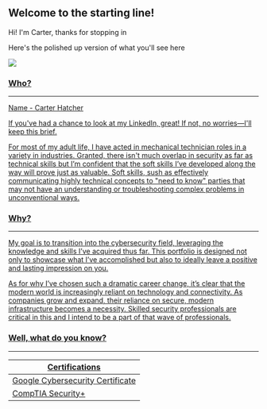 ## **Welcome to the starting line!**
 Hi! I'm Carter, thanks for stopping in
 
 Here's the polished up version of what you'll see here


<a href="https://www.linkedin.com/in/carter-hatcher-9b32a7193/"><img src="https://img.shields.io/badge/LinkedIn-0077B5?style=for-the-badge&logo=linkedin&logoColor=white">


### Who?
---
Name - Carter Hatcher

If you've had a chance to look at my LinkedIn, great! If not, no worries—I'll keep this brief.

For most of my adult life, I have acted in mechanical technician roles in a variety in industries. Granted, there isn't much overlap in security as far as technical skills but I’m confident that the soft skills I’ve developed along the way will prove just as valuable. Soft skills, sush as effectively communicating highly technical concepts to "need to know" parties that may not have an understanding or troubleshooting complex problems in unconventional ways.

### Why?
---
My goal is to transition into the cybersecurity field, leveraging the knowledge and skills I’ve acquired thus far. This portfolio is designed not only to showcase what I’ve accomplished but also to ideally leave a positive and lasting impression on you.

As for why I’ve chosen such a dramatic career change, it’s clear that the modern world is increasingly reliant on technology and connectivity. As companies grow and expand, their reliance on secure, modern infrastructure becomes a necessity. Skilled security professionals are critical in this and I intend to be a part of that wave of professionals.

### Well, what do you know?
---
| **Certifications**             |
|-------------------------------|
| Google Cybersecurity Certificate |
| CompTIA Security+             |

